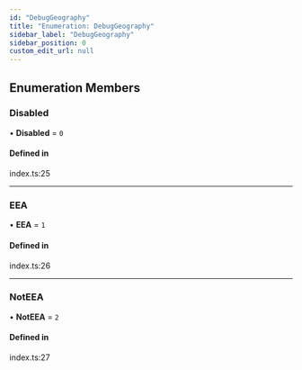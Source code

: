 ```yaml
---
id: "DebugGeography"
title: "Enumeration: DebugGeography"
sidebar_label: "DebugGeography"
sidebar_position: 0
custom_edit_url: null
---
```


## Enumeration Members

### Disabled

• **Disabled** = ``0``

#### Defined in

index.ts:25

___

### EEA

• **EEA** = ``1``

#### Defined in

index.ts:26

___

### NotEEA

• **NotEEA** = ``2``

#### Defined in

index.ts:27
